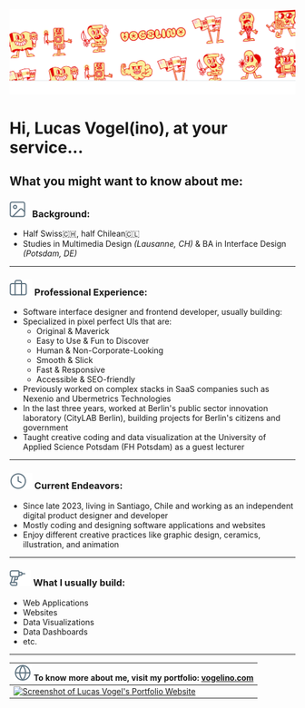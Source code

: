 [![Vogelino's online portfolio](./readme/gh-banner.png)](https://vogelino.com)

# Hi, Lucas Vogel(ino), at your service...

## What you might want to know about me:

### ![🌆](./readme/background.svg) Background:

- Half Swiss🇨🇭, half Chilean🇨🇱
- Studies in Multimedia Design _(Lausanne, CH)_ & BA in Interface Design _(Potsdam, DE)_

---

### ![💼](./readme/work.svg) Professional Experience:

- Software interface designer and frontend developer, usually building:
- Specialized in pixel perfect UIs that are:
  - Original & Maverick
  - Easy to Use & Fun to Discover
  - Human & Non-Corporate-Looking
  - Smooth & Slick
  - Fast & Responsive
  - Accessible & SEO-friendly
- Previously worked on complex stacks in SaaS companies such as Nexenio and Ubermetrics Technologies
- In the last three years, worked at Berlin's public sector innovation laboratory (CityLAB Berlin), building projects for Berlin's citizens and government
- Taught creative coding and data visualization at the University of Applied Science Potsdam (FH Potsdam) as a guest lecturer

---

### ![🕔](./readme/now.svg) Current Endeavors:

- Since late 2023, living in Santiago, Chile and working as an independent digital product designer and developer
- Mostly coding and designing software applications and websites
- Enjoy different creative practices like graphic design, ceramics, illustration, and animation

---

### ![🏗️](./readme/build.svg) What I usually build:

- Web Applications
- Websites
- Data Visualizations
- Data Dashboards
- etc.

---

| ![🌐](./readme/globe.svg) To know more about me, visit my portfolio: [vogelino.com](https://vogelino.com)                                                          |
| :----------------------------------------------------------------------------------------------------------------------------------------------------------------- |
| [![Screenshot of Lucas Vogel's Portfolio Website](https://github.com/vogelino/vogelino/assets/2759340/0ab10323-e948-4b36-a440-8b0d68bc7420)](https://vogelino.com) |

